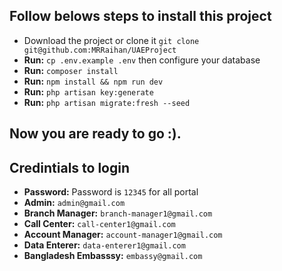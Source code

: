 ## Follow belows steps to install this project

-   Download the project or clone it `git clone git@github.com:MRRaihan/UAEProject`
-   **Run:** `cp .env.example .env` then configure your database
-   **Run:** `composer install`
-   **Run:** `npm install && npm run dev`
-   **Run:** `php artisan key:generate`
-   **Run:** `php artisan migrate:fresh --seed`

## Now you are ready to go :).

## Credintials to login

-   **Password:** Password is `12345` for all portal
-   **Admin:** `admin@gmail.com`
-   **Branch Manager:** `branch-manager1@gmail.com`
-   **Call Center:** `call-center1@gmail.com`
-   **Account Manager:** `account-manager1@gmail.com`
-   **Data Enterer:** `data-enterer1@gmail.com`
-   **Bangladesh Embasssy:** `embassy@gmail.com`

